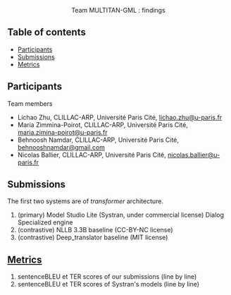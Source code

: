 <p align=center>


  <p align=center>
    Team MULTITAN-GML : findings
  </p>
</p>


## Table of contents

- [Participants](#participants)
- [Submissions](#submissions)
- [Metrics](#metrics)

## Participants

Team members

- Lichao Zhu, CLILLAC-ARP, Université Paris Cité, <lichao.zhu@u-paris.fr>
- Maria Zimmina-Poirot, CLILLAC-ARP, Université Paris Cité, <maria.zimina-poirot@u-paris.fr>
- Behnoosh Namdar, CLILLAC-ARP, Université Paris Cité, <behnooshnamdar@gmail.com>
- Nicolas Ballier, CLILLAC-ARP, Université Paris Cité, <nicolas.ballier@u-paris.fr>

## Submissions

The first two systems are of *transformer* architecture. 

1. (primary) Model Studio Lite (Systran, under commercial license) Dialog Specialized engine
2. (contrastive) NLLB 3.3B baseline (CC-BY-NC license)
3. (contrastive) Deep_translator baseline (MIT license)

## [Metrics](./Metrics)

1. sentenceBLEU et TER scores of our submissions (line by line) 
2. sentenceBLEU et TER scores of Systran's models (line by line)





